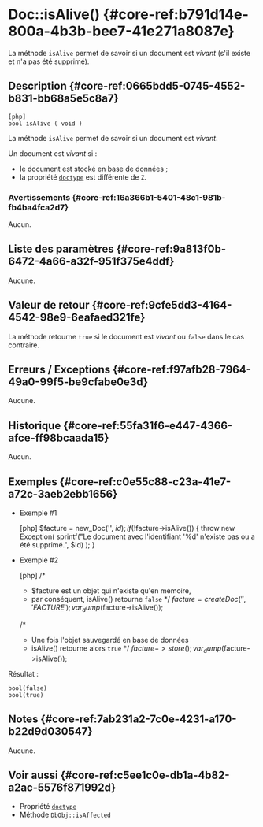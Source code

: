 # Doc::isAlive() {#core-ref:b791d14e-800a-4b3b-bee7-41e271a8087e}

<div class="short-description" markdown="1">

La méthode `isAlive` permet de savoir si un document est *vivant* 
(s'il existe et n'a pas été supprimé).

</div>

## Description {#core-ref:0665bdd5-0745-4552-b831-bb68a5e5c8a7}

    [php]
    bool isAlive ( void )

La méthode `isAlive` permet de savoir si un document est *vivant*.

Un document est *vivant* si :

* le document est stocké en base de données ;
* la propriété [`doctype`][doc_props] est différente de `Z`.

### Avertissements {#core-ref:16a366b1-5401-48c1-981b-fb4ba4fca2d7}

Aucun.

## Liste des paramètres {#core-ref:9a813f0b-6472-4a66-a32f-951f375e4ddf}

Aucune.

## Valeur de retour {#core-ref:9cfe5dd3-4164-4542-98e9-6eafaed321fe}

La méthode retourne `true` si le document est *vivant* ou `false` dans le
cas contraire.

## Erreurs / Exceptions {#core-ref:f97afb28-7964-49a0-99f5-be9cfabe0e3d}

Aucune.

## Historique {#core-ref:55fa31f6-e447-4366-afce-ff98bcaada15}

Aucun.

## Exemples {#core-ref:c0e55c88-c23a-41e7-a72c-3aeb2ebb1656}

- Exemple #1

    [php]
    $facture = new_Doc('', $id);
    if (!$facture->isAlive()) {
        throw new Exception(
            sprintf("Le document avec l'identifiant '%d' n'existe pas ou a été supprimé.", $id)
        );
    }

- Exemple #2

    [php]
    /*
     * $facture est un objet qui n'existe qu'en mémoire,
     * par conséquent, isAlive() retourne `false`
     */
    $facture = createDoc('', 'FACTURE');
    var_dump($facture->isAlive());
    
    /*
     * Une fois l'objet sauvegardé en base de données
     * isAlive() retourne alors `true`
     */
    $facture->store();
    var_dump($facture->isAlive());

Résultat :

    bool(false)
    bool(true)

## Notes {#core-ref:7ab231a2-7c0e-4231-a170-b22d9d030547}

Aucune.

## Voir aussi {#core-ref:c5ee1c0e-db1a-4b82-a2ac-5576f871992d}

- Propriété [`doctype`][doc_props]
- Méthode `DbObj::isAffected`

<!-- links -->
[doc_props]: #core-ref:9aa8edfa-2f2a-11e2-aaec-838a12b40353
